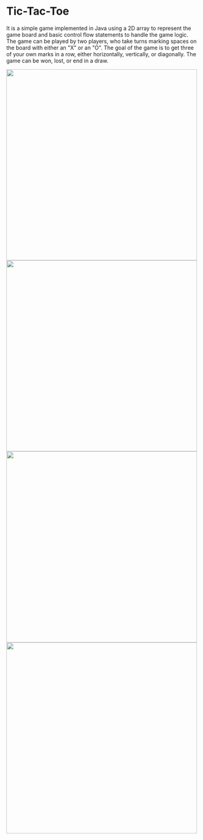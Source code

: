 # Tic-Tac-Toe

It is a simple game implemented in Java using a 2D array to represent the game board and basic control flow statements to handle the game logic. The game can be played by two players, who take turns marking spaces on the board with either an "X" or an "O". The goal of the game is to get three of your own marks in a row, either horizontally, vertically, or diagonally. The game can be won, lost, or end in a draw.

<div>
      <img src="https://user-images.githubusercontent.com/61835955/177692822-360fd16e-93fb-47dd-9163-85bc2b67995c.png" width="500" />
      <img src="https://user-images.githubusercontent.com/61835955/177693028-f5f1e296-4186-4f38-ae2f-2c91b3808860.png" width="500" />
      <img src="https://user-images.githubusercontent.com/61835955/214748972-d2f25f92-cabc-405c-a199-441cc7ca9a01.png" width="500" />
      <img src="https://user-images.githubusercontent.com/61835955/214749182-a6f37b64-7faa-42c1-b8ac-3c37b3e13a94.png" width="500" />
</div>



